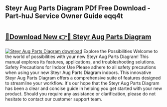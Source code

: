 ## Steyr Aug Parts Diagram PDf Free Download - Part-huJ Service Owner Guide eqq4t

# <h2><a href="http://dfi71o3.blite.top/?on=Steyr+Aug+Parts+Diagram">🔗Download New 👉🔴 Steyr Aug Parts Diagram</a></h2>

[![Steyr Aug Parts Diagram download](https://i.imgur.com/lujVjoI.png)](http://dfi71o3.blite.top/?on=Steyr+Aug+Parts+Diagram)
Explore the Possibilities Welcome to the world of possibilities with your new Steyr Aug Parts Diagram! This manual explores its features, applications, and troubleshooting solutions. Safety Precautions for Indoor Use Please adhere to all safety precautions when using your new Steyr Aug Parts Diagram indoors. This innovative Steyr Aug Parts Diagram offers a comprehensive suite of features designed to streamline your workflow. It's our hope that the Steyr Aug Parts Diagram has been a clear and concise guide in helping you get started with your new product. Should you require any assistance or clarification, please do not hesitate to contact our customer support team.
